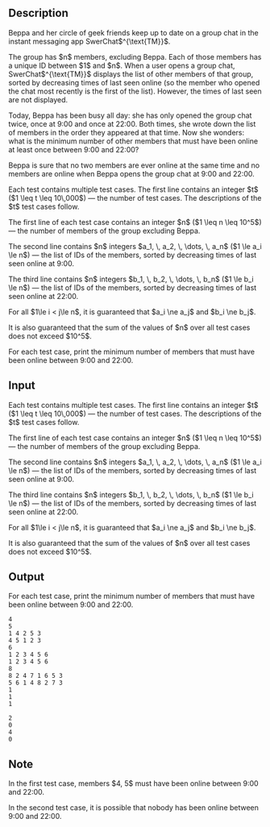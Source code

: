 ## Description

<div><p>Beppa and her circle of geek friends keep up to date on a group chat in the instant messaging app SwerChat$^{\text{TM}}$.</p><p>The group has $n$ members, excluding Beppa. Each of those members has a unique ID between $1$ and $n$. When a user opens a group chat, SwerChat$^{\text{TM}}$ displays the list of other members of that group, sorted by <span class="tex-font-style-bf">decreasing</span> times of last seen online (so the member who opened the chat most recently is the first of the list). However, the times of last seen are not displayed.</p><p>Today, Beppa has been busy all day: she has only opened the group chat twice, once at 9:00 and once at 22:00. Both times, she wrote down the list of members in the order they appeared at that time. Now she wonders: what is the minimum number of other members that must have been online at least once between 9:00 and 22:00?</p><p>Beppa is sure that no two members are ever online at the same time and no members are online when Beppa opens the group chat at 9:00 and 22:00.</p></div><div class="input-specification"><p>Each test contains multiple test cases. The first line contains an integer $t$ ($1 \leq t \leq 10\,000$) — the number of test cases. The descriptions of the $t$ test cases follow.</p><p>The first line of each test case contains an integer $n$ ($1 \leq n \leq 10^5$) — the number of members of the group excluding Beppa.</p><p>The second line contains $n$ integers $a_1, \, a_2, \, \dots, \, a_n$ ($1 \le a_i \le n$) — the list of IDs of the members, sorted by decreasing times of last seen online at 9:00.</p><p>The third line contains $n$ integers $b_1, \, b_2, \, \dots, \, b_n$ ($1 \le b_i \le n$) — the list of IDs of the members, sorted by decreasing times of last seen online at 22:00.</p><p>For all $1\le i &lt; j\le n$, it is guaranteed that $a_i \ne a_j$ and $b_i \ne b_j$.</p><p>It is also guaranteed that the sum of the values of $n$ over all test cases does not exceed $10^5$.</p></div><div class="output-specification"><p>For each test case, print the minimum number of members that must have been online between 9:00 and 22:00.</p></div>

## Input

<p>Each test contains multiple test cases. The first line contains an integer $t$ ($1 \leq t \leq 10\,000$) — the number of test cases. The descriptions of the $t$ test cases follow.</p><p>The first line of each test case contains an integer $n$ ($1 \leq n \leq 10^5$) — the number of members of the group excluding Beppa.</p><p>The second line contains $n$ integers $a_1, \, a_2, \, \dots, \, a_n$ ($1 \le a_i \le n$) — the list of IDs of the members, sorted by decreasing times of last seen online at 9:00.</p><p>The third line contains $n$ integers $b_1, \, b_2, \, \dots, \, b_n$ ($1 \le b_i \le n$) — the list of IDs of the members, sorted by decreasing times of last seen online at 22:00.</p><p>For all $1\le i &lt; j\le n$, it is guaranteed that $a_i \ne a_j$ and $b_i \ne b_j$.</p><p>It is also guaranteed that the sum of the values of $n$ over all test cases does not exceed $10^5$.</p>

## Output

<p>For each test case, print the minimum number of members that must have been online between 9:00 and 22:00.</p>





```input1|2,3,4,8,9,10
4
5
1 4 2 5 3
4 5 1 2 3
6
1 2 3 4 5 6
1 2 3 4 5 6
8
8 2 4 7 1 6 5 3
5 6 1 4 8 2 7 3
1
1
1
```




```output1
2
0
4
0
```



## Note

<p>In the <span class="tex-font-style-bf">first test case</span>, members $4, 5$ must have been online between 9:00 and 22:00.</p><p>In the <span class="tex-font-style-bf">second test case</span>, it is possible that nobody has been online between 9:00 and 22:00.</p>
